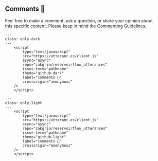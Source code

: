 ## Comments 💬
<!---
- usage in rst files:
.. include:: /_static/comments_section.md
   :parser: myst_parser.sphinx_

- usage in ipynb files:
```{include} /_static/comments_section.md
```
-->

Feel free to make a comment, ask a question, or share your opinion about this specific content.
Please keep in mind the [Commenting Guidelines](/community/commenting_guidelines.html).

```{raw} html
---
class: only-dark
---
    <script 
        type="text/javascript"
        src="https://utteranc.es/client.js"
        async="async"
        repo="zakgrin/reservoirflow_utterances"
        issue-term="pathname"
        theme="github-dark"
        label="comments 💬"
        crossorigin="anonymous"
    />
    </script>
```

```{raw} html
---
class: only-light
---
    <script 
        type="text/javascript"
        src="https://utteranc.es/client.js"
        async="async"
        repo="zakgrin/reservoirflow_utterances"
        issue-term="pathname"
        theme="github-light"
        label="comments 💬"
        crossorigin="anonymous"
    />
    </script>
```
